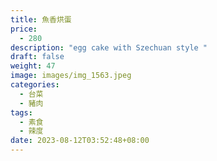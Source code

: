 ```yaml
---
title: 魚香烘蛋
price:
  - 280
description: "egg cake with Szechuan style "
draft: false
weight: 47
image: images/img_1563.jpeg
categories:
  - 台菜
  - 豬肉
tags:
  - 素食
  - 辣度
date: 2023-08-12T03:52:48+08:00
---
```



